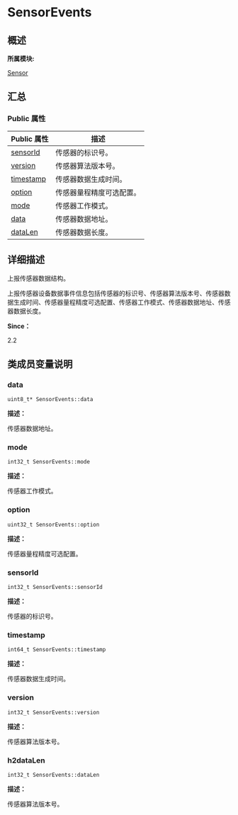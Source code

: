# SensorEvents


## **概述**

**所属模块:**

[Sensor](_sensor.md)


## **汇总**


### Public 属性

  | Public&nbsp;属性 | 描述 | 
| -------- | -------- |
| [sensorId](#sensorid) | 传感器的标识号。 | 
| [version](#version) | 传感器算法版本号。 | 
| [timestamp](#timestamp) | 传感器数据生成时间。 | 
| [option](#option) | 传感器量程精度可选配置。 | 
| [mode](#mode) | 传感器工作模式。 | 
| [data](#data) | 传感器数据地址。 | 
| [dataLen](#section0442151664211) | 传感器数据长度。 | 


## **详细描述**

上报传感器数据结构。

上报传感器设备数据事件信息包括传感器的标识号、传感器算法版本号、传感器数据生成时间、传感器量程精度可选配置、传感器工作模式、传感器数据地址、传感器数据长度。

**Since：**

2.2


## **类成员变量说明**


### data

  
```
uint8_t* SensorEvents::data
```

**描述：**

传感器数据地址。


### mode

  
```
int32_t SensorEvents::mode
```

**描述：**

传感器工作模式。


### option

  
```
uint32_t SensorEvents::option
```

**描述：**

传感器量程精度可选配置。


### sensorId

  
```
int32_t SensorEvents::sensorId
```

**描述：**

传感器的标识号。


### timestamp

  
```
int64_t SensorEvents::timestamp
```

**描述：**

传感器数据生成时间。


### version

  
```
int32_t SensorEvents::version
```

**描述：**

传感器算法版本号。


### h2dataLen

  
```
int32_t SensorEvents::dataLen
```

**描述：**

传感器算法版本号。

